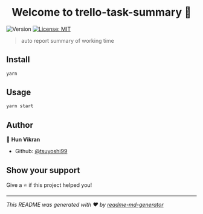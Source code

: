 <h1 align="center">Welcome to trello-task-summary 👋</h1>
<p>
  <img alt="Version" src="https://img.shields.io/badge/version-0.0.1-blue.svg?cacheSeconds=2592000" />
  <a href="#" target="_blank">
    <img alt="License: MIT" src="https://img.shields.io/badge/License-MIT-yellow.svg" />
  </a>
</p>

> auto report summary of working time

## Install

```sh
yarn
```

## Usage

```sh
yarn start
```

## Author

👤 **Hun Vikran**

* Github: [@tsuyoshi99](https://github.com/tsuyoshi99)

## Show your support

Give a ⭐️ if this project helped you!

***
_This README was generated with ❤️ by [readme-md-generator](https://github.com/kefranabg/readme-md-generator)_